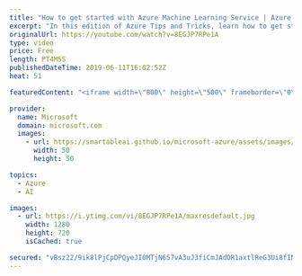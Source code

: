 ```yaml
---
title: "How to get started with Azure Machine Learning Service | Azure Tips and Tricks"
excerpt: "In this edition of Azure Tips and Tricks, learn how to get started with the Azure Machine Learning Service and how you can use it from Visual Studio Code.   For more tips and tricks, visit: http://azuredev.tips  Get started with 12 months of free services and $200 USD in credit.  Create your free account"
originalUrl: https://youtube.com/watch?v=8EGJP7RPe1A
type: video
price: Free
length: PT4M5S
publishedDateTime: 2019-06-11T16:02:52Z
heat: 51

featuredContent: "<iframe width=\"800\" height=\"500\" frameborder=\"0\" src=\"https://www.youtube.com/embed/8EGJP7RPe1A\" allow=\"accelerometer; autoplay; encrypted-media; gyroscope; picture-in-picture\" allowfullscreen></iframe>"

provider:
  name: Microsoft
  domain: microsoft.com
  images:
    - url: https://smartableai.github.io/microsoft-azure/assets/images/organizations/microsoft.com-50x50.jpg
      width: 50
      height: 50

topics:
  - Azure
  - AI

images:
  - url: https://i.ytimg.com/vi/8EGJP7RPe1A/maxresdefault.jpg
    width: 1280
    height: 720
    isCached: true

secured: "vBsz22/9ik8lPjCpDPQyeJI0MTjN657vA3uJ3fiCmJAdOR1axtlReG3Ui8fINKv3X/bx8Oh1LRDGJQbcp9tb/oSiaesrmKTdljkEJHqet/uBvmfZg2hhS6aPDjMjjUWCOrQ9yr57ITFkURuG5y7wOpytwesHoQ5Wuexv3QghLTpcsJ2OnohXl6s/EZ76X7kFrnm1XgVfxD50PXt1xNZl9Kx6bGIJG8KZdC7In7Fvu03OhuX8L10lPVX4Th0DTIT3tTKirSARBimFpLSgo5MypwpHKukNvO94rNTGqo/LMgXLxWdrjz/go3TzYPmwv2F6VZNey6m6ckhDGLp2xOh4JnVn7Yqv7N6mrn8pljtfnSrEIzTeF7O1cgdUC5Cu/gcHdwjXU1La0NuFK+iDZfRSZUKUY+HEZpH0FK2ayfiUeFM=;vfiOV0pYPTx+xwajiD1XQw=="
---
```


